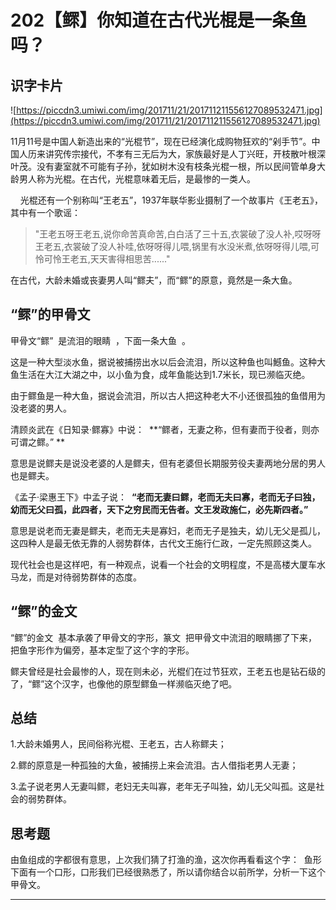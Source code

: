 # 202【鳏】你知道在古代光棍是一条鱼吗？

## 识字卡片

![https://piccdn3.umiwi.com/img/201711/21/201711211556127089532471.jpg](https://piccdn3.umiwi.com/img/201711/21/201711211556127089532471.jpg)

11月11号是中国人新造出来的“光棍节”，现在已经演化成购物狂欢的“剁手节”。中国人历来讲究传宗接代，不孝有三无后为大，家族最好是人丁兴旺，开枝散叶根深叶茂。没有妻室就不可能有子孙，犹如树木没有枝条光棍一根，所以民间管单身大龄男人称为光棍。在古代，光棍意味着无后，是最惨的一类人。

    光棍还有一个别称叫“王老五”，1937年联华影业摄制了一个故事片《王老五》，其中有一个歌谣：    

> "王老五呀王老五,说你命苦真命苦,白白活了三十五,衣裳破了没人补,哎呀呀王老五,衣裳破了没人补哇,依呀呀得儿喂,锅里有水没米煮,依呀呀得儿喂,可怜可怜王老五,天天害得相思苦......"

在古代，大龄未婚或丧妻男人叫“鳏夫”，而“鳏”的原意，竟然是一条大鱼。

## “鳏”的甲骨文

甲骨文“鳏”  是流泪的眼睛  ，下面一条大鱼  。

这是一种大型淡水鱼，据说被捕捞出水以后会流泪，所以这种鱼也叫鱤鱼。这种大鱼生活在大江大湖之中，以小鱼为食，成年鱼能达到1.7米长，现已濒临灭绝。

由于鳏鱼是一种大鱼，据说会流泪，所以古人把这种老大不小还很孤独的鱼借用为没老婆的男人。

清顾炎武在《日知录·鳏寡》中说：  **“鳏者，无妻之称，但有妻而于役者，则亦可谓之鳏。” **

意思是说鳏夫是说没老婆的人是鳏夫，但有老婆但长期服劳役夫妻两地分居的男人也是鳏夫。

《孟子·梁惠王下》中孟子说：  **“老而无妻曰鳏，老而无夫曰寡，老而无子曰独，幼而无父曰孤，此四者，天下之穷民而无告者。文王发政施仁，必先斯四者。”**

意思是说老而无妻是鳏夫，老而无夫是寡妇，老而无子是独夫，幼儿无父是孤儿，这四种人是最无依无靠的人弱势群体，古代文王施行仁政，一定先照顾这类人。

现代社会也是这样吧，有一种观点，说看一个社会的文明程度，不是高楼大厦车水马龙，而是对待弱势群体的态度。

## “鳏”的金文

“鳏”的金文  基本承袭了甲骨文的字形，篆文  把甲骨文中流泪的眼睛挪了下来，把鱼字形作为偏旁，基本定型了这个字的字形。

鳏夫曾经是社会最惨的人，现在则未必，光棍们在过节狂欢，王老五也是钻石级的了，“鳏”这个汉字，也像他的原型鳏鱼一样濒临灭绝了吧。

## 总结

1.大龄未婚男人，民间俗称光棍、王老五，古人称鳏夫；

2.鳏的原意是一种孤独的大鱼，被捕捞上来会流泪。古人借指老男人无妻；

3.孟子说老男人无妻叫鳏，老妇无夫叫寡，老年无子叫独，幼儿无父叫孤。这是社会的弱势群体。

## 思考题

由鱼组成的字都很有意思，上次我们猜了打渔的渔，这次你再看看这个字：  鱼形下面有一个口形，口形我们已经很熟悉了，所以请你结合以前所学，分析一下这个甲骨文。

---
